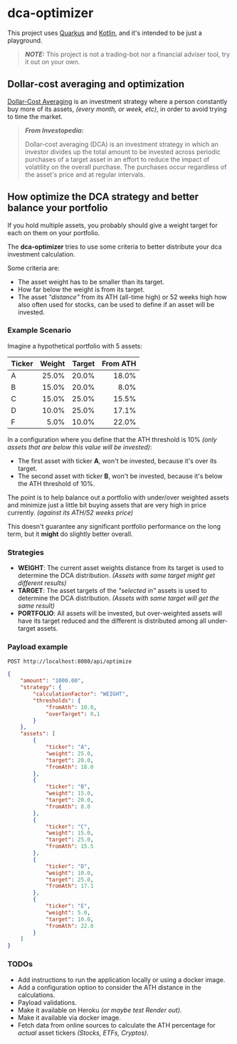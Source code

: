 # dca-optimizer

This project uses [Quarkus](https://quarkus.io) and [Kotlin](https://kotlinlang.org), and it's intended to be just a playground.

> **_NOTE:_**  This project is not a trading-bot nor a financial adviser tool, try it out on your own.

## Dollar-cost averaging and optimization

[Dollar-Cost Averaging](https://www.investopedia.com/terms/d/dollarcostaveraging.asp#toc-what-is-dollar-cost-averaging-dca) is an investment strategy where a person constantly buy more of its assets, _(every month, or week, etc)_, in order to avoid trying to time the market.

> **_From Investopedia:_**
>
> Dollar-cost averaging (DCA) is an investment strategy in which an investor divides up the total amount to be invested across periodic purchases of a target asset in an effort to reduce the impact of volatility on the overall purchase.
The purchases occur regardless of the asset's price and at regular intervals.  

## How optimize the DCA strategy and better balance your portfolio

If you hold multiple assets, you probably should give a weight target for each on them on your portfolio.

The **dca-optimizer** tries to use some criteria to better distribute your dca investment calculation.

Some criteria are:

- The asset weight has to be smaller than its target.
- How far below the weight is from its target.
- The asset _"distance"_ from its ATH (all-time high) or 52 weeks high how also often used for stocks, can be used to define if an asset will be invested.

### Example Scenario

Imagine a hypothetical portfolio with 5 assets:

| Ticker | Weight | Target | From ATH |
|:---|---:|---:|---:|
|A|25.0%| 20.0%|18.0%|
|B|15.0%| 20.0%|8.0%|
|C|15.0%| 25.0%|15.5%|
|D|10.0%| 25.0%|17.1%|
|F|5.0%| 10.0%|22.0%|

In a configuration where you define that the ATH threshold is 10% _(only assets that are below this value will be invested)_:

- The first asset with ticker **A**, won't be invested, because it's over its target.
- The second asset with ticker **B**, won't be invested, because it's below the ATH threshold of 10%.

The point is to help balance out a portfolio with under/over weighted assets and minimize just a little bit buying assets that are very high in price currently. _(against its ATH/52 weeks price)_

This doesn't guarantee any significant portfolio performance on the long term, but it **might** do slightly better overall.

### Strategies

- **WEIGHT**: The current asset weights distance from its target is used to determine the DCA distribution. _(Assets with same target might get different results)_
- **TARGET**: The asset targets of the _"selected in"_ assets is used to determine the DCA distribution. _(Assets with same target will get the same result)_
- **PORTFOLIO**: All assets will be invested, but over-weighted assets will have its target reduced and the different is distributed among all under-target assets.

### Payload example

`POST http://localhost:8080/api/optimize`

```json
{
    "amount": "1000.00",
    "strategy": {
        "calculationFactor": "WEIGHT",
        "thresholds": {
            "fromAth": 10.0,
            "overTarget": 0.1
        }
    },
    "assets": [
        {
            "ticker": "A",
            "weight": 25.0,
            "target": 20.0,
            "fromAth": 18.0
        },
        {
            "ticker": "B",
            "weight": 15.0,
            "target": 20.0,
            "fromAth": 8.0
        },
        {
            "ticker": "C",
            "weight": 15.0,
            "target": 25.0,
            "fromAth": 15.5
        },
        {
            "ticker": "D",
            "weight": 10.0,
            "target": 25.0,
            "fromAth": 17.1
        },
        {
            "ticker": "E",
            "weight": 5.0,
            "target": 10.0,
            "fromAth": 22.0
        }
    ]
}
```

### TODOs

- Add instructions to run the application locally or using a docker image.
- Add a configuration option to consider the ATH distance in the calculations.
- Payload validations.
- Make it available on Heroku _(or maybe test Render out)_.
- Make it available via docker image.
- Fetch data from online sources to calculate the ATH percentage for _actual_ asset tickers _(Stocks, ETFs, Cryptos)_.
